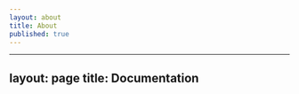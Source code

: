 ```yaml
---
layout: about
title: About
published: true
---
```


---
layout: page
title:  Documentation
---


<div class="codegena_iframe" data-src="http://irisdroidology.github.io/droidos-python" style="height:471px;width:800px;" data-responsive="true" data-img="https://cdn-media.threadless.com/submissions_wm/704102-c790ceeb55adcc2597e1d21252fc4855.jpg" data-css="background:url('//codegena.com/wp-content/uploads/2015/09/loading.gif') white center center no-repeat;border:0px;"></div><script src="https://rawgit.com/shaneapen/Codegena/master/async-iframe.js"></script>
